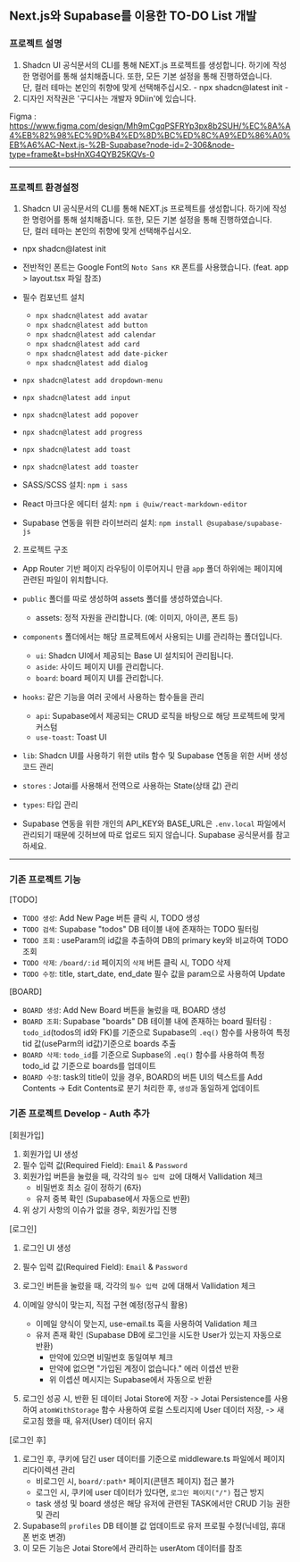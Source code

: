 ## Next.js와 Supabase를 이용한 TO-DO List 개발

### 프로젝트 설명

1. Shadcn UI 공식문서의 CLI를 통해 NEXT.js 프로젝트를 생성합니다. 하기에 작성한 명령어를 통해 설치해줍니다. 또한, 모든 기본 설정을 통해 진행하였습니다.
   <br /> 단, 컬러 테마는 본인의 취향에 맞게 선택해주십시오. - npx shadcn@latest init -
2. 디자인 저작권은 '구디사는 개발자 9Diin'에 있습니다.

Figma : https://www.figma.com/design/Mh9mCgqPSFRYp3px8b2SUH/%EC%8A%A4%EB%82%98%EC%9D%B4%ED%8D%BC%ED%8C%A9%ED%86%A0%EB%A6%AC-Next.js-%2B-Supabase?node-id=2-306&node-type=frame&t=bsHnXG4QYB25KQVs-0

---

### 프로젝트 환경설정

1. Shadcn UI 공식문서의 CLI를 통해 NEXT.js 프로젝트를 생성합니다. 하기에 작성한 명령어를 통해 설치해줍니다. 또한, 모든 기본 설정을 통해 진행하였습니다. <br />
   단, 컬러 테마는 본인의 취향에 맞게 선택해주십시오.

- npx shadcn@latest init
- 전반적인 폰트는 Google Font의 `Noto Sans KR` 폰트를 사용했습니다. (feat. app > layout.tsx 파일 참조)
- 필수 컴포넌트 설치

  - `npx shadcn@latest add avatar`
  - `npx shadcn@latest add button`
  - `npx shadcn@latest add calendar`
  - `npx shadcn@latest add card`
  - `npx shadcn@latest add date-picker`
  - `npx shadcn@latest add dialog`
 - `npx shadcn@latest add dropdown-menu`
  - `npx shadcn@latest add input`
  - `npx shadcn@latest add popover`
  - `npx shadcn@latest add progress`
  - `npx shadcn@latest add toast`
  - `npx shadcn@latest add toaster`

- SASS/SCSS 설치: `npm i sass`
- React 마크다운 에디터 설치: `npm i @uiw/react-markdown-editor`
- Supabase 연동을 위한 라이브러리 설치: `npm install @supabase/supabase-js`

2. 프로젝트 구조

- App Router 기반 페이지 라우팅이 이루어지니 만큼 `app` 폴더 하위에는 페이지에 관련된 파일이 위치합니다.
- `public` 폴더를 따로 생성하여 assets 폴더를 생성하였습니다.
  - assets: 정적 자원을 관리합니다. (예: 이미지, 아이콘, 폰트 등)
- `components` 폴더에서는 해당 프로젝트에서 사용되는 UI를 관리하는 폴더입니다.

  - `ui`: Shadcn UI에서 제공되는 Base UI 설치되어 관리됩니다.
  - `aside`: 사이드 페이지 UI를 관리합니다.
  - `board`: board 페이지 UI를 관리합니다.

- `hooks`: 같은 기능을 여러 곳에서 사용하는 함수들을 관리

  - `api`: Supabase에서 제공되는 CRUD 로직을 바탕으로 해당 프로젝트에 맞게 커스텀
  - `use-toast`: Toast UI

- `lib`: Shadcn UI를 사용하기 위한 utils 함수 및 Supabase 연동을 위한 서버 생성 코드 관리
- `stores` : Jotai를 사용해서 전역으로 사용하는 State(상태 값) 관리
- `types`: 타입 관리

- Supabase 연동을 위한 개인의 API_KEY와 BASE_URL은 `.env.local` 파일에서 관리되기 때문에 깃허브에 따로 업로드 되지 않습니다. Supabase 공식문서를 참고하세요.

---

### 기존 프로젝트 기능

[TODO]

- `TODO 생성`: Add New Page 버튼 클릭 시, TODO 생성 
- `TODO 검색`: Supabase "todos" DB 테이블 내에 존재하는 TODO 필터링
- `TODO 조회` : useParam의 id값을 추출하여 DB의 primary key와 비교하여 TODO 조회
- `TODO 삭제`: `/board/:id` 페이지의 `삭제` 버튼 클릭 시, TODO 삭제
- `TODO 수정`: title, start_date, end_date 필수 값을 param으로 사용하여 Update

[BOARD]

- `BOARD 생성`: Add New Board 버튼을 눌렀을 때, BOARD 생성 
- `BOARD 조회`: Supabase "boards" DB 테이블 내에 존재하는 board 필터링 : `todo_id`(todos의 id와 FK)를 기준으로 Supabase의 `.eq()` 함수를 사용하여 특정 tid 값(useParm의 id값)기준으로 boards 추출
- `BOARD 삭제`: `todo_id`를 기준으로 Supbase의 `.eq()` 함수를 사용하여 특정 todo_id 값 기준으로 boards를 업데이트
- `BOARD 수정`: task의 title이 있을 경우, BOARD의 버튼 UI의 텍스트를 Add Contents -> Edit Contents로 분기 처리한 후, `생성`과 동일하게 업데이트

### 기존 프로젝트 Develop - Auth 추가

[회원가입]

1. 회원가입 UI 생성
2. 필수 입력 값(Required Field): `Email` & `Password`
3. 회원가입 버튼을 눌렀을 때, 각각의 `필수 입력 값`에 대해서 Vallidation 체크
   - 비밀번호 최소 길이 정하기 (6자)
   - 유저 중복 확인 (Supabase에서 자동으로 반환)
4. 위 상기 사항의 이슈가 없을 경우, 회원가입 진행

[로그인]

1. 로그인 UI 생성
2. 필수 입력 값(Required Field): `Email` & `Password`
3. 로그인 버튼을 눌렀을 때, 각각의 `필수 입력 값`에 대해서 Vallidation 체크
4. 이메일 양식이 맞는지, 직접 구현 예정(정규식 활용)

   - 이메일 양식이 맞는지, use-email.ts 훅을 사용하여 Validation 체크
   - 유저 존재 확인 (Supabase DB에 로그인을 시도한 User가 있는지 자동으로 반환)
     - 만약에 있으면 비밀번호 동일여부 체크
     - 만약에 없으면 "가입된 계정이 없습니다." 에러 이셉션 반환
     - 위 이셉션 메시지는 Supabase에서 자동으로 반환

5. 로그인 성공 시, 반환 된 데이터 Jotai Store에 저장 -> Jotai Persistence를 사용하여 `atomWithStorage` 함수 사용하여 로컬 스토리지에 User 데이터 저장, -> 새로고침 했을 때, 유저(User) 데이터 유지

[로그인 후]

1. 로그인 후, 쿠키에 담긴 user 데이터를 기준으로 middleware.ts 파일에서 페이지 리다이렉션 관리
   - 비로그인 시, `board/:path*` 페이지(콘텐츠 페이지) 접근 불가
   - 로그인 시, 쿠키에 user 데이터가 있다면, `로그인 페이지("/")` 접근 방지
   - task 생성 및 board 생성은 해당 유저에 관련된 TASK에서만 CRUD 기능 권한 및 관리
2. Supabase의 `profiles` DB 테이블 값 업데이트로 유저 프로필 수정(닉네임, 휴대폰 번호 변경)
3. 이 모든 기능은 Jotai Store에서 관리하는 userAtom 데이터를 참조

